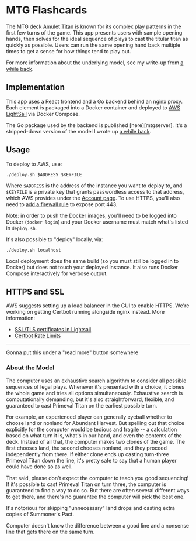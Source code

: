 # MTG Flashcards

The MTG deck [Amulet Titan][amulet_mtggoldfish] is known for its complex play
patterns in the first few turns of the game. This app presents users with
sample opening hands, then solves for the ideal sequence of plays to cast the
titular titan as quickly as possible. Users can run the same opening hand back
multiple times to get a sense for how things tend to play out.

[amulet_mtggoldfish]: https://www.mtggoldfish.com/archetype/amulet-titan

For more information about the underlying model, see my write-up from
[a while back][amulet_article].

## Implementation

This app uses a React frontend and a Go backend behind an nginx proxy. Each
element is packaged into a Docker container and deployed to
[AWS LightSail][AWS_lightsail] via Docker Compose.

The Go package used by the backend is published [here][mtgserver]. It's a
stripped-down version of the model I wrote up [a while back][amulet_article].

[aws_lightsail]: https://lightsail.aws.amazon.com/
[mtgserver_readme]: https://github.com/charles-uno/mtgserver/blob/main/README.md
[amulet_article]: https://charles.uno/amulet-simulation/

## Usage

To deploy to AWS, use:
```
./deploy.sh $ADDRESS $KEYFILE
```
Where `$ADDRESS` is the address of the instance you want to deploy to, and
`$KEYFILE` is a private key that grants passwordless access to that address,
which AWS provides under the [Account page][aws_account]. To use HTTPS, you'll
also need to [add a firewall rule][aws_firewall] to expose port 443.

Note: in order to push the Docker images, you'll need to be logged into Docker
(`docker login`) and your Docker username must match what's listed in
`deploy.sh`.

[aws_account]: https://lightsail.aws.amazon.com/ls/webapp/account/keys
[aws_firewall]: https://aws.amazon.com/blogs/compute/enhancing-site-security-with-new-lightsail-firewall-features/

It's also possible to "deploy" locally, via:
```
./deploy.sh localhost
```
Local deployment does the same build (so you must still be logged in to Docker)
but does not touch your deployed instance. It also runs Docker Compose
interactively for verbose output.

## HTTPS and SSL

AWS suggests setting up a load balancer in the GUI to enable HTTPS. We're
working on getting Certbot running alongside nginx instead. More information:

- [SSL/TLS certificates in Lightsail](https://lightsail.aws.amazon.com/ls/docs/en_us/articles/understanding-tls-ssl-certificates-in-lightsail-https)
- [Certbot Rate Limits](https://letsencrypt.org/docs/rate-limits/)




---

Gonna put this under a "read more" button somewhere

### About the Model

The computer uses an exhaustive search algorithm to consider all possible
sequences of legal plays. Whenever it's presented with a choice, it clones the
whole game and tries all options simultaneously. Exhaustive search is
computationally demanding, but it's also straightforward, flexible, and
guaranteed to cast Primeval Titan on the earliest possible turn.

For example, an experienced player can generally eyeball whether to choose land
or nonland for Abundant Harvest. But spelling out that choice explicitly for
the computer would be tedious and fragile -- a calculation based on what turn
it is, what's in our hand, and even the contents of the deck. Instead of all
that, the computer makes two clones of the game. The first chooses land, the
second chooses nonland, and they proceed independently from there. If either
clone ends up casting turn-three Primeval Titan down the line, it's pretty safe
to say that a human player could have done so as well.

That said, please don't expect the computer to teach you good sequencing! If
it's possible to cast Primeval Titan on turn three, the computer is guaranteed
to find a way to do so. But there are often several different ways to get
there, and there's no guarantee the computer will pick the best one.



It's notorious for skipping "unnecessary" land drops and casting extra copies of Summoner's Pact.




Computer doesn't know the difference between a good line and a nonsense line that gets there on the same turn.
